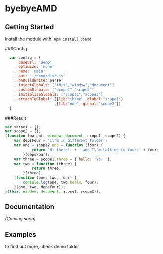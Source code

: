# byebyeAMD

## Getting Started
Install the module with: `npm install bbamd`

###Config
```javascript
  var config = {
      baseUrl: 'demo'
    , optimize: 'none'
    , name: 'main'
    , out: './demo/dist.js'
    , onBuildWrite: parse
    , injectGlobals: ["this","window","document"]
    , customGlobals: ["scope1","scope2"]
    , initializeGlobals: ["scope1","scope2"] 
    , attachToGlobal: [{lib:"three", global:"scope1"}
                      ,{lib:"one", global:"scope2"}]
  }
```

###Result
```javascript
var scope1 = {};
var scope2 = {};
(function (parent, window, document, scope1, scope2) {
    var depsFour = 'I\'m in different folder';
    var one = scope2.one = function (four) {
            return 'Hi there!' + ' and I\'m talking to four:' + four;
        }(depsFour);
    var three = scope1.three = { hello: 'Yo!' };
    var two = function (three) {
            return three;
        }(three);
    (function (one, two, four) {
        console.log(one, two.hello, four);
    }(one, two, depsFour));
}(this, window, document, scope1, scope2));
```

## Documentation
_(Coming soon)_

## Examples
to find out more, check demo folder

